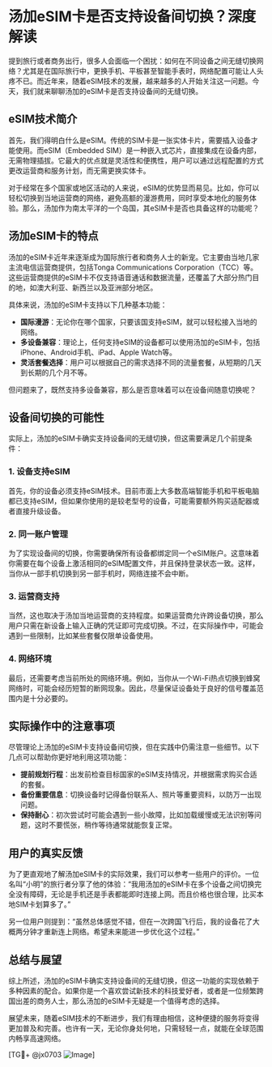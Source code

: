# 汤加eSIM卡是否支持设备间切换？深度解读

提到旅行或者商务出行，很多人会面临一个困扰：如何在不同设备之间无缝切换网络？尤其是在国际旅行中，更换手机、平板甚至智能手表时，网络配置可能让人头疼不已。而近年来，随着eSIM技术的发展，越来越多的人开始关注这一问题。今天，我们就来聊聊汤加的eSIM卡是否支持设备间的无缝切换。

## eSIM技术简介

首先，我们得明白什么是eSIM。传统的SIM卡是一张实体卡片，需要插入设备才能使用。而eSIM（Embedded SIM）是一种嵌入式芯片，直接集成在设备内部，无需物理插拔。它最大的优点就是灵活性和便携性，用户可以通过远程配置的方式更改运营商和服务计划，而无需更换实体卡。

对于经常在多个国家或地区活动的人来说，eSIM的优势显而易见。比如，你可以轻松切换到当地运营商的网络，避免高额的漫游费用，同时享受本地化的服务体验。那么，汤加作为南太平洋的一个岛国，其eSIM卡是否也具备这样的功能呢？

## 汤加eSIM卡的特点

汤加的eSIM卡近年来逐渐成为国际旅行者和商务人士的新宠。它主要由当地几家主流电信运营商提供，包括Tonga Communications Corporation（TCC）等。这些运营商提供的eSIM卡不仅支持语音通话和数据流量，还覆盖了大部分热门目的地，如澳大利亚、新西兰以及亚洲部分地区。

具体来说，汤加的eSIM卡支持以下几种基本功能：

- **国际漫游**：无论你在哪个国家，只要该国支持eSIM，就可以轻松接入当地的网络。
- **多设备兼容**：理论上，任何支持eSIM的设备都可以使用汤加的eSIM卡，包括iPhone、Android手机、iPad、Apple Watch等。
- **灵活套餐选择**：用户可以根据自己的需求选择不同的流量套餐，从短期的几天到长期的几个月不等。

但问题来了，既然支持多设备兼容，那么是否意味着可以在设备间随意切换呢？

## 设备间切换的可能性

实际上，汤加的eSIM卡确实支持设备间的无缝切换，但这需要满足几个前提条件：

### 1. **设备支持eSIM**
首先，你的设备必须支持eSIM技术。目前市面上大多数高端智能手机和平板电脑都已支持eSIM，但如果你使用的是较老型号的设备，可能需要额外购买适配器或者直接升级设备。

### 2. **同一账户管理**
为了实现设备间的切换，你需要确保所有设备都绑定同一个eSIM账户。这意味着你需要在每个设备上激活相同的eSIM配置文件，并且保持登录状态一致。这样，当你从一部手机切换到另一部手机时，网络连接不会中断。

### 3. **运营商支持**
当然，这也取决于汤加当地运营商的支持程度。如果运营商允许跨设备切换，那么用户只需在新设备上输入正确的凭证即可完成切换。不过，在实际操作中，可能会遇到一些限制，比如某些套餐仅限单设备使用。

### 4. **网络环境**
最后，还需要考虑当前所处的网络环境。例如，当你从一个Wi-Fi热点切换到蜂窝网络时，可能会经历短暂的断网现象。因此，尽量保证设备处于良好的信号覆盖范围内是十分必要的。

## 实际操作中的注意事项

尽管理论上汤加的eSIM卡支持设备间切换，但在实践中仍需注意一些细节。以下几点可以帮助你更好地利用这项功能：

- **提前规划行程**：出发前检查目标国家的eSIM支持情况，并根据需求购买合适的套餐。
- **备份重要信息**：切换设备时记得备份联系人、照片等重要资料，以防万一出现问题。
- **保持耐心**：初次尝试时可能会遇到一些小故障，比如加载缓慢或无法识别等问题，这时不要慌张，稍作等待通常就能恢复正常。

## 用户的真实反馈

为了更直观地了解汤加eSIM卡的实际效果，我们可以参考一些用户的评价。一位名叫“小明”的旅行者分享了他的体验：“我用汤加的eSIM卡在多个设备之间切换完全没有障碍，无论是手机还是手表都能即时连接上网。而且价格也很合理，比买本地SIM卡划算多了。”

另一位用户则提到：“虽然总体感觉不错，但在一次跨国飞行后，我的设备花了大概两分钟才重新连上网络。希望未来能进一步优化这个过程。”

## 总结与展望

综上所述，汤加的eSIM卡确实支持设备间的无缝切换，但这一功能的实现依赖于多种因素的配合。如果你是一个喜欢尝试新技术的科技爱好者，或者是一位频繁跨国出差的商务人士，那么汤加的eSIM卡无疑是一个值得考虑的选择。

展望未来，随着eSIM技术的不断进步，我们有理由相信，这种便捷的服务将变得更加普及和完善。也许有一天，无论你身处何地，只需轻轻一点，就能在全球范围内畅享高速网络。

[TG💪+ @jx0703 ![Image](https://github.com/user-attachments/assets/dbca1d08-cadb-493c-b0ec-ad6f7a83f270)]